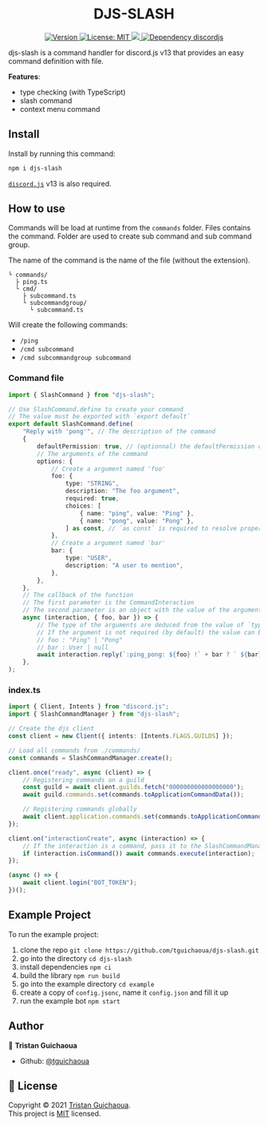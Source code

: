 <h1 align="center">DJS-SLASH</h1>
<p align="center">
    <a href="https://www.npmjs.com/package/djs-slash" target="_blank">
        <img alt="Version" src="https://img.shields.io/npm/v/djs-slash.svg">
    </a>
     <a href="https://github.com/tguichaoua/djs-slash/blob/main/LICENSE" target="_blank">
        <img alt="License: MIT" src="https://img.shields.io/github/license/tguichaoua/djs-slash" />
    </a>
    <a href="https://node.green/#ES2021">
        <img src="https://img.shields.io/badge/node-%3E%3D16.6.0-blue.svg" />
    </a>
    <a href="https://www.npmjs.com/package/discord.js">
        <img alt="Dependency discordjs" src="https://img.shields.io/npm/dependency-version/djs-slash/peer/discord.js" />
    </a>
</p>

djs-slash is a command handler for discord.js v13 that provides an easy command definition with file.  

**Features**:
- type checking (with TypeScript)
- slash command
- context menu command

## Install

Install by running this command:

```sh
npm i djs-slash
```

[`discord.js`](https://www.npmjs.com/package/discord.js) v13 is also required.

## How to use

Commands will be load at runtime from the `commands` folder. Files contains the command. Folder are used to create sub command and sub command group.

The name of the command is the name of the file (without the extension).

```
└ commands/
  ├ ping.ts
  └ cmd/
    ├ subcommand.ts
    └ subcommandgroup/
      └ subcommand.ts
```

Will create the following commands:

-   `/ping`
-   `/cmd subcommand`
-   `/cmd subcommandgroup subcommand`

### Command file

```ts
import { SlashCommand } from "djs-slash";

// Use SlashCommand.define to create your command
// The value must be exported with `export default`
export default SlashCommand.define(
    "Reply with 'pong'", // The description of the command
    {
        defaultPermission: true, // (optionnal) the defaultPermission option
        // The arguments of the command
        options: {
            // Create a argument named 'foo'
            foo: {
                type: "STRING",
                description: "The foo argument",
                required: true,
                choices: [
                    { name: "ping", value: "Ping" },
                    { name: "pong", value: "Pong" },
                ] as const, // `as const` is required to resolve properly the type of the argument.
            },
            // Create a argument named 'bar'
            bar: {
                type: "USER",
                description: "A user to mention",
            },
        },
    },
    // The callback of the function
    // The first parameter is the CommandInteraction
    // The second parameter is an object with the value of the argument
    async (interaction, { foo, bar }) => {
        // The type of the arguments are deduced from the value of `type` above.
        // If the argument is not required (by default) the value can be null.
        // foo : "Ping" | "Pong"
        // bar : User | null
        await interaction.reply(`:ping_pong: ${foo} !` + bar ? ` ${bar}` : "");
    },
);
```

### index.ts

```ts
import { Client, Intents } from "discord.js";
import { SlashCommandManager } from "djs-slash";

// Create the djs client
const client = new Client({ intents: [Intents.FLAGS.GUILDS] });

// Load all commands from ./commands/
const commands = SlashCommandManager.create();

client.once("ready", async (client) => {
    // Registering commands on a guild
    const guild = await client.guilds.fetch("000000000000000000");
    await guild.commands.set(commands.toApplicationCommandData());

    // Registering commands globally
    await client.application.commands.set(commands.toApplicationCommandData());
});

client.on("interactionCreate", async (interaction) => {
    // If the interaction is a command, pass it to the SlashCommandManager to execute the command
    if (interaction.isCommand()) await commands.execute(interaction);
});

(async () => {
    await client.login("BOT_TOKEN");
})();
```

## Example Project

To run the example project:

1. clone the repo `git clone https://github.com/tguichaoua/djs-slash.git`
2. go into the directory `cd djs-slash`
3. install dependencies `npm ci`
4. build the library `npm run build`
5. go into the example directory `cd example`
6. create a copy of `config.jsonc`, name it `config.json` and fill it up
7. run the example bot `npm start`

## Author

👤 **Tristan Guichaoua**

-   Github: [@tguichaoua](https://github.com/tguichaoua)

## 📝 License

Copyright © 2021 [Tristan Guichaoua](https://github.com/tguichaoua).<br />
This project is [MIT](https://github.com/tguichaoua/djs-slash/blob/main/LICENSE) licensed.
